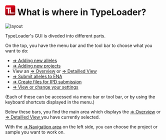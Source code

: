 # ![Icon](images/TypeLoader_32.png) What is where in TypeLoader?

![layout](images/layout.png)

TypeLoader's GUI is diveded into different parts. 

On the top, you have the menu bar and the tool bar to choose what you want to do:

 * [=> Adding new alleles](new_allele.md)
 * [=> Adding new projects](new_project.md)
 * View an [=> Overview](overviews.md) or [=> Detailled View ](detailled_views.md)
 * [=> Submit alleles to ENA](submission_ena.md)
 * [=> Create files for IPD submission](submission_IPD.md)
 * [=> View or change your settings](settings.md)

(Each of these can be accessed via menu bar or tool bar, or by using the keyboard shortcuts displayed in the menu.)

Below these bars, you find the main area which displays the [=> Overview](overviews.md) or [=> Detailled View ](detailled_views.md) you have currently selected. 

With the [=> Navigation area](navigation.md) on the left side, you can choose the project or sample you want to work on.